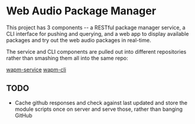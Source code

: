 # Web Audio Package Manager

This project has 3 components -- a RESTful package manager service, a CLI interface for pushing and querying, and a web app to display available packages and try out the web audio packages in real-time.

The service and CLI components are pulled out into different repositories rather than smashing them all into the same repo:

[wapm-service](https://github.com/wapm/wapm-service)
[wapm-cli](https://github.com/wapm/wapm-cli)

## TODO

* Cache github responses and check against last updated and store the module scripts once on server and serve those, rather than banging GitHub
